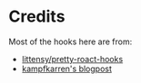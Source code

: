 # Credits

Most of the hooks here are from:

- [littensy/pretty-roact-hooks](https://github.com/littensy/pretty-roact-hooks/tree/master)
- [kampfkarren's blogpost](https://blog.boyned.com/articles/things-i-learned-using-react/)

